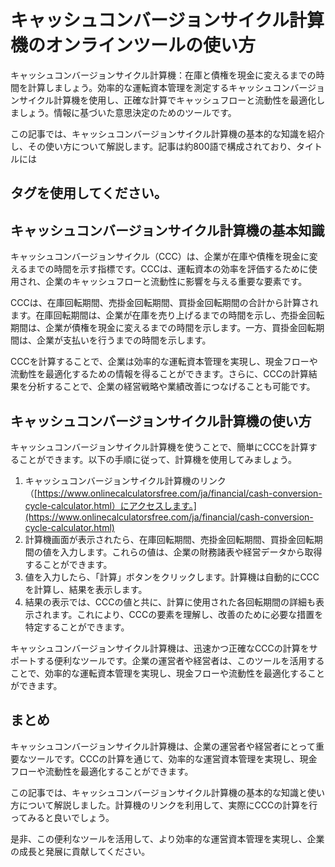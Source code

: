 キャッシュコンバージョンサイクル計算機のオンラインツールの使い方
================================

キャッシュコンバージョンサイクル計算機：在庫と債権を現金に変えるまでの時間を計算しましょう。効率的な運転資本管理を測定するキャッシュコンバージョンサイクル計算機を使用し、正確な計算でキャッシュフローと流動性を最適化しましょう。情報に基づいた意思決定のためのツールです。

この記事では、キャッシュコンバージョンサイクル計算機の基本的な知識を紹介し、その使い方について解説します。記事は約800語で構成されており、タイトルには

タグを使用してください。 
-------------

キャッシュコンバージョンサイクル計算機の基本知識
------------------------

キャッシュコンバージョンサイクル（CCC）は、企業が在庫や債権を現金に変えるまでの時間を示す指標です。CCCは、運転資本の効率を評価するために使用され、企業のキャッシュフローと流動性に影響を与える重要な要素です。

CCCは、在庫回転期間、売掛金回転期間、買掛金回転期間の合計から計算されます。在庫回転期間は、企業が在庫を売り上げるまでの時間を示し、売掛金回転期間は、企業が債権を現金に変えるまでの時間を示します。一方、買掛金回転期間は、企業が支払いを行うまでの時間を示します。

CCCを計算することで、企業は効率的な運転資本管理を実現し、現金フローや流動性を最適化するための情報を得ることができます。さらに、CCCの計算結果を分析することで、企業の経営戦略や業績改善につなげることも可能です。

キャッシュコンバージョンサイクル計算機の使い方
-----------------------

キャッシュコンバージョンサイクル計算機を使うことで、簡単にCCCを計算することができます。以下の手順に従って、計算機を使用してみましょう。

1. キャッシュコンバージョンサイクル計算機のリンク（[https://www.onlinecalculatorsfree.com/ja/financial/cash-conversion-cycle-calculator.html）にアクセスします。](https://www.onlinecalculatorsfree.com/ja/financial/cash-conversion-cycle-calculator.html)
2. 計算機画面が表示されたら、在庫回転期間、売掛金回転期間、買掛金回転期間の値を入力します。これらの値は、企業の財務諸表や経営データから取得することができます。
3. 値を入力したら、「計算」ボタンをクリックします。計算機は自動的にCCCを計算し、結果を表示します。
4. 結果の表示では、CCCの値と共に、計算に使用された各回転期間の詳細も表示されます。これにより、CCCの要素を理解し、改善のために必要な措置を特定することができます。

キャッシュコンバージョンサイクル計算機は、迅速かつ正確なCCCの計算をサポートする便利なツールです。企業の運営者や経営者は、このツールを活用することで、効率的な運転資本管理を実現し、現金フローや流動性を最適化することができます。

まとめ
---

キャッシュコンバージョンサイクル計算機は、企業の運営者や経営者にとって重要なツールです。CCCの計算を通じて、効率的な運営資本管理を実現し、現金フローや流動性を最適化することができます。

この記事では、キャッシュコンバージョンサイクル計算機の基本的な知識と使い方について解説しました。計算機のリンクを利用して、実際にCCCの計算を行ってみると良いでしょう。

是非、この便利なツールを活用して、より効率的な運営資本管理を実現し、企業の成長と発展に貢献してください。